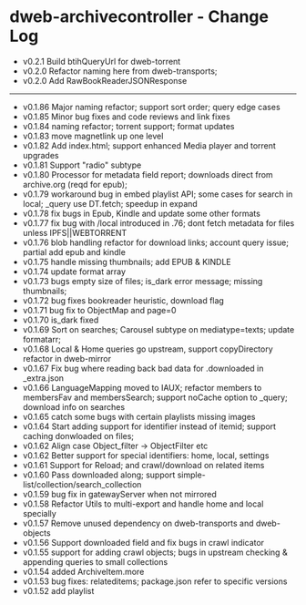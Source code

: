 # dweb-archivecontroller - Change Log

* v0.2.1 Build btihQueryUrl for dweb-torrent
* v0.2.0 Refactor naming here from dweb-transports; 
* v0.2.0 Add RawBookReaderJSONResponse

-------------

* v0.1.86 Major naming refactor; support sort order; query edge cases 
* v0.1.85 Minor bug fixes and code reviews and link fixes
* v0.1.84 naming refactor; torrent support; format updates
* v0.1.83 move magnetlink up one level
* v0.1.82 Add index.html; support enhanced Media player and torrent upgrades
* v0.1.81 Support "radio" subtype
* v0.1.80 Processor for metadata field report; downloads direct from archive.org (reqd for epub); 
* v0.1.79 workaround bug in embed playlist API; some cases for search in local; _query use DT.fetch; speedup in expand
* v0.1.78 fix bugs in Epub, Kindle and update some other formats
* v0.1.77 fix bug with /local introduced in .76; dont fetch metadata for files unless IPFS||WEBTORRENT
* v0.1.76 blob handling refactor for download links; account query issue; partial add epub and kindle
* v0.1.75 handle missing thumbnails; add EPUB & KINDLE
* v0.1.74 update format array
* v0.1.73 bugs empty size of files; is_dark error message; missing thumbnails; 
* v0.1.72 bug fixes bookreader heuristic, download flag 
* v0.1.71 bug fix to ObjectMap and page=0
* v0.1.70 is_dark fixed
* v0.1.69 Sort on searches; Carousel subtype on mediatype=texts; update formatarr;
* v0.1.68 Local & Home queries go upstream, support copyDirectory refactor in dweb-mirror
* v0.1.67 Fix bug where reading back bad data for .downloaded in _extra.json
* v0.1.66 LanguageMapping moved to IAUX; refactor members to membersFav and membersSearch; support noCache option to _query; download info on searches
* v0.1.65 catch some bugs with certain playlists missing images
* v0.1.64 Start adding support for identifier instead of itemid; support caching donwloaded on files; 
* v0.1.62 Align case Object_filter -> ObjectFilter etc
* v0.1.62 Better support for special identifiers: home, local, settings
* v0.1.61 Support for Reload; and crawl/download on related items
* v0.1.60 Pass downloaded along; support simple-list/collection/search_collection
* v0.1.59 bug fix in gatewayServer when not mirrored
* v0.1.58 Refactor Utils to multi-export and handle home and local specially
* v0.1.57 Remove unused dependency on dweb-transports and dweb-objects
* v0.1.56 Support downloaded field and fix bugs in crawl indicator
* v0.1.55 support for adding crawl objects; bugs in upstream checking & appending queries to small collections
* v0.1.54 added ArchiveItem.more
* v0.1.53 bug fixes: relateditems; package.json refer to specific versions 
* v0.1.52 add playlist
